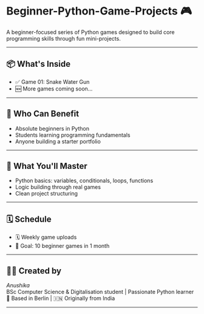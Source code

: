 # Beginner-Python-Game-Projects 🎮

A beginner-focused series of Python games designed to build core programming skills through fun mini-projects.

---

## 📦 What's Inside
- ✅ Game 01: Snake Water Gun
- 🆕 More games coming soon...

---

## 👥 Who Can Benefit
- Absolute beginners in Python
- Students learning programming fundamentals
- Anyone building a starter portfolio

---

## 🎯 What You'll Master
- Python basics: variables, conditionals, loops, functions
- Logic building through real games
- Clean project structuring

---

## 🗓 Schedule
- 🗓 Weekly game uploads
- 🎯 Goal: 10 beginner games in 1 month

---

## 👩‍💻 Created by
*Anushika*  
BSc Computer Science & Digitalisation student | Passionate Python learner  
📍 Based in Berlin | 🇮🇳 Originally from India  

---

